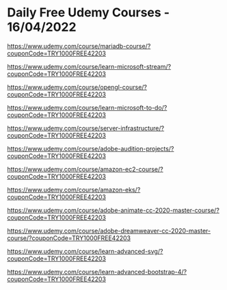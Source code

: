 # Daily Free Udemy Courses - 16/04/2022

https://www.udemy.com/course/mariadb-course/?couponCode=TRY1000FREE42203
https://www.udemy.com/course/learn-microsoft-stream/?couponCode=TRY1000FREE42203
https://www.udemy.com/course/opengl-course/?couponCode=TRY1000FREE42203
https://www.udemy.com/course/learn-microsoft-to-do/?couponCode=TRY1000FREE42203
https://www.udemy.com/course/server-infrastructure/?couponCode=TRY1000FREE42203
https://www.udemy.com/course/adobe-audition-projects/?couponCode=TRY1000FREE42203
https://www.udemy.com/course/amazon-ec2-course/?couponCode=TRY1000FREE42203
https://www.udemy.com/course/amazon-eks/?couponCode=TRY1000FREE42203
https://www.udemy.com/course/adobe-animate-cc-2020-master-course/?couponCode=TRY1000FREE42203
https://www.udemy.com/course/adobe-dreamweaver-cc-2020-master-course/?couponCode=TRY1000FREE42203
https://www.udemy.com/course/learn-advanced-svg/?couponCode=TRY1000FREE42203
https://www.udemy.com/course/learn-advanced-bootstrap-4/?couponCode=TRY1000FREE42203
